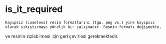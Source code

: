 # is_it_required

    Kayıpsız (Loseless) resim formatlarını (tga, png vs.) yine kayıpsız olarak sıkıştırmaya yönelik bir çalışmadır. Resmin formatı değişmekte,
ve resmin zçılabilmesi için geri çevirlesi gerekmektedir. 
